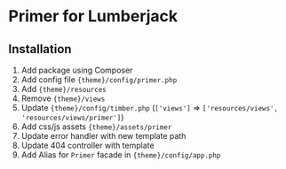 # Primer for Lumberjack

## Installation

1. Add package using Composer
2. Add config file `{theme}/config/primer.php`
3. Add `{theme}/resources`
4. Remove `{theme}/views`
5. Update `{theme}/config/timber.php` (`['views']` => `['resources/views', 'resources/views/primer']`)
6. Add css/js assets `{theme}/assets/primer`
7. Update error handler with new template path
8. Update 404 controller with template
9. Add Alias for `Primer` facade in `{theme}/config/app.php`
